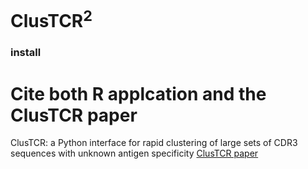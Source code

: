 # ClusTCR<sup>2<sup>

### install 


# Cite both R applcation and the ClusTCR paper


ClusTCR: a Python interface for rapid clustering of large sets of CDR3 sequences with unknown antigen specificity <a href="https://academic.oup.com/bioinformatics/article/37/24/4865/6300511" target="_blank">ClusTCR paper</a>


